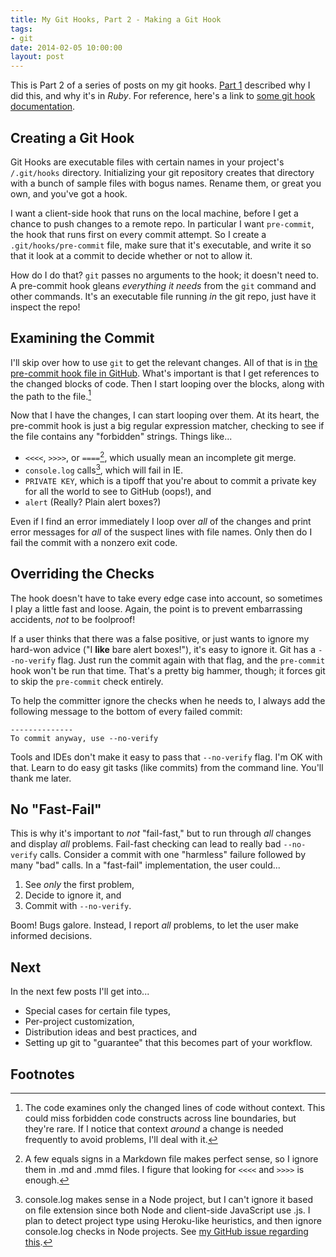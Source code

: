 ```yaml
---
title: My Git Hooks, Part 2 - Making a Git Hook
tags:
- git
date: 2014-02-05 10:00:00
layout: post
---
```


This is Part 2 of a series of posts on my git hooks.  [Part 1](/2014/02/03/githooks-1.html) described why I did this, and why it's in *Ruby*.  For reference, here's a link to [some git hook documentation](http://git-scm.com/book/en/Customizing-Git-Git-Hooks).

Creating a Git Hook
----
Git Hooks are executable files with certain names in your project's `/.git/hooks` directory.  Initializing your git repository creates that directory with a bunch of sample files with bogus names.  Rename them, or great you own, and you've got a hook.  

I want a client-side hook that runs on the local machine, before I get a chance to push changes to a remote repo.  In particular I want `pre-commit`, the hook that runs first on every commit attempt.  So I create a `.git/hooks/pre-commit` file, make sure that it's executable, and write it so that it look at a commit to decide whether or not to allow it.  

How do I do that?  `git` passes no arguments to the hook; it doesn't need to.  A pre-commit hook gleans *everything it needs* from the `git` command and other commands. It's an executable file running *in* the git repo, just have it inspect the repo!

Examining the Commit
-----
I'll skip over how to use `git` to get the relevant changes.  All of that is in [the pre-commit hook file in GitHub](https://github.com/bobgilmore/githooks/blob/master/pre-commit).  What's important is that I get references to the changed blocks of code.  Then I start looping over the blocks, along with the path to the file.[^nocontext]

[^nocontext]: The code examines only the changed lines of code without context.  This could miss forbidden code constructs across line boundaries, but they're rare.  If I notice that context *around* a change is needed frequently to avoid problems, I'll deal with it.

Now that I have the changes, I can start looping over them.  At its heart, the pre-commit hook is just a big regular expression matcher, checking to see if the file contains any "forbidden" strings.  Things like...

* `<<<<`, `>>>>`, or `====`[^equalsinmd], which usually mean an incomplete git merge.
*  `console.log`  calls[^nodeignore], which will fail in IE.
*  `PRIVATE KEY`, which is a tipoff that you're about to commit a private key for all the world to see to GitHub (oops!), and
*  `alert` (Really?  Plain alert boxes?)

[^equalsinmd]: A few equals signs in a Markdown file makes perfect sense, so I ignore them in .md and .mmd files.  I figure that looking for `<<<<` and `>>>>` is enough.
[^nodeignore]: console.log makes sense in a Node project, but I can't ignore it based on file extension since both Node and client-side JavaScript use .js.  I plan to detect project type using Heroku-like heuristics, and then ignore console.log checks in Node projects.  See [my GitHub issue regarding this](https://github.com/bobgilmore/githooks/issues/8).

Even if I find an error immediately I loop over *all* of the changes and print error messages for *all* of the suspect lines with file names. Only then do I fail the commit with a nonzero exit code.

Overriding the Checks
-----
The hook doesn't have to take every edge case into account, so sometimes I play a little fast and loose.  Again, the point is to prevent embarrassing accidents, *not* to be foolproof!

If a user thinks that there was a false positive, or just wants to ignore my hard-won advice ("I **like** bare alert boxes!"), it's easy to ignore it.  Git has a `--no-verify` flag.  Just run the commit again with that flag, and the `pre-commit` hook won't be run that time.   That's a pretty big hammer, though; it forces git to skip the `pre-commit` check entirely.

To help the committer ignore the checks when he needs to, I always add the following message to the bottom of every failed commit:

    --------------
    To commit anyway, use --no-verify

Tools and IDEs don't make it easy to pass that `--no-verify` flag.  I'm OK with that.  Learn to do easy git tasks (like commits) from the command line.  You'll thank me later.

No "Fast-Fail"
----
This is why it's important to *not* "fail-fast," but to run through *all* changes and display *all* problems.  Fail-fast checking can lead to really bad `--no-verify` calls.  Consider a commit with one "harmless" failure followed by many "bad" calls. In a "fast-fail" implementation, the user could...

1.  See *only* the first problem,
2.  Decide to ignore it, and
3.  Commit with `--no-verify`.

Boom!  Bugs galore.  Instead, I report *all* problems, to let the user make informed decisions.

Next
----
In the next few posts I'll get into...

* Special cases for certain file types,
* Per-project customization,
* Distribution ideas and best practices, and
* Setting up git to "guarantee" that this becomes part of your workflow.

Footnotes
----
